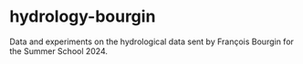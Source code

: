 # hydrology-bourgin
Data and experiments on the hydrological data sent by François Bourgin for the Summer School 2024.
